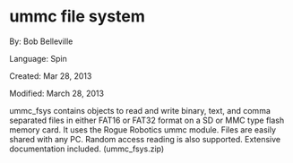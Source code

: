 # ummc file system

By: Bob Belleville

Language: Spin

Created: Mar 28, 2013

Modified: March 28, 2013

ummc\_fsys contains objects to read and write binary, text, and comma separated files in either FAT16 or FAT32 format on a SD or MMC type flash memory card. It uses the Rogue Robotics ummc module. Files are easily shared with any PC. Random access reading is also supported. Extensive documentation included. (ummc\_fsys.zip)
